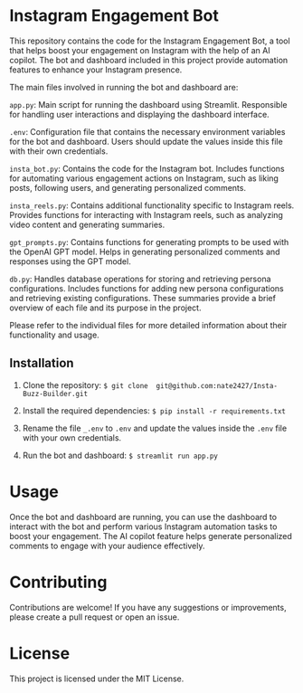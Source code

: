# Instagram Engagement Bot

This repository contains the code for the Instagram Engagement Bot, a tool that helps boost your engagement on Instagram with the help of an AI copilot. The bot and dashboard included in this project provide automation features to enhance your Instagram presence.

The main files involved in running the bot and dashboard are:

`app.py`:
Main script for running the dashboard using Streamlit.
Responsible for handling user interactions and displaying the dashboard interface.

`.env`:
Configuration file that contains the necessary environment variables for the bot and dashboard.
Users should update the values inside this file with their own credentials.

`insta_bot.py`:
Contains the code for the Instagram bot.
Includes functions for automating various engagement actions on Instagram, such as liking posts, following users, and generating personalized comments.

`insta_reels.py`:
Contains additional functionality specific to Instagram reels.
Provides functions for interacting with Instagram reels, such as analyzing video content and generating summaries.

`gpt_prompts.py`:
Contains functions for generating prompts to be used with the OpenAI GPT model.
Helps in generating personalized comments and responses using the GPT model.

`db.py`:
Handles database operations for storing and retrieving persona configurations.
Includes functions for adding new persona configurations and retrieving existing configurations.
These summaries provide a brief overview of each file and its purpose in the project.

Please refer to the individual files for more detailed information about their functionality and usage.

## Installation

1. Clone the repository:
   `$ git clone  git@github.com:nate2427/Insta-Buzz-Builder.git`

2. Install the required dependencies:
   `$ pip install -r requirements.txt`

3. Rename the file `_.env` to `.env` and update the values inside the `.env` file with your own credentials.

4. Run the bot and dashboard:
   `$ streamlit run app.py`

# Usage

Once the bot and dashboard are running, you can use the dashboard to interact with the bot and perform various Instagram automation tasks to boost your engagement. The AI copilot feature helps generate personalized comments to engage with your audience effectively.

# Contributing

Contributions are welcome! If you have any suggestions or improvements, please create a pull request or open an issue.

# License

This project is licensed under the MIT License.
